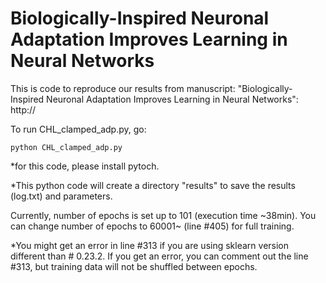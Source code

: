 # Biologically-Inspired Neuronal Adaptation Improves Learning in Neural Networks
This is code to reproduce our results from manuscript: "Biologically-Inspired Neuronal Adaptation Improves Learning in Neural Networks":
http://

To run CHL_clamped_adp.py, go:

```
python CHL_clamped_adp.py 
```
*for this code, please install pytoch.


*This python code will create a directory "results" to save the results (log.txt) and parameters.

Currently, number of epochs is set up to 101 (execution time ~38min). You can change number of epochs to 60001~ (line #405) for full training. <br/>

*You might get an error in line #313 if you are using sklearn version different than # 0.23.2. If you get an error, you can  comment out the line #313, but training data will not be shuffled between epochs.
